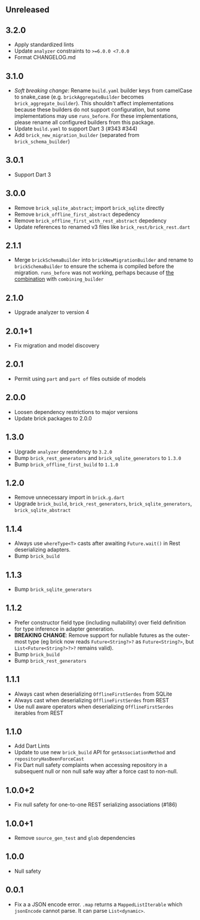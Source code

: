 ## Unreleased

## 3.2.0

- Apply standardized lints
- Update `analyzer` constraints to `>=6.0.0 <7.0.0`
- Format CHANGELOG.md

## 3.1.0

- _Soft breaking change_: Rename `build.yaml` builder keys from camelCase to snake_case (e.g. `brickAggregateBuilder` becomes `brick_aggregate_builder`). This shouldn't affect implementations because these builders do not support configuration, but some implementations may use `runs_before`. For these implementations, please rename all configured builders from this package.
- Update `build.yaml` to support Dart 3 (#343 #344)
- Add `brick_new_migration_builder` (separated from `brick_schema_builder`)

## 3.0.1

- Support Dart 3

## 3.0.0

- Remove `brick_sqlite_abstract`; import `brick_sqlite` directly
- Remove `brick_offline_first_abstract` depedency
- Remove `brick_offline_first_with_rest_abstract` depedency
- Update references to renamed v3 files like `brick_rest/brick_rest.dart`

## 2.1.1

- Merge `brickSchemaBuilder` into `brickNewMigrationBuilder` and rename to `brickSchemaBuilder` to ensure the schema is compiled before the migration. `runs_before` was not working, perhaps because of [the combination](https://github.com/dart-lang/build/blob/85900b19ee186d133b41e957fd60836282b45d7c/docs/builder_author_faq.md#why-cant-my-builder-resolve-code-output-by-another-builder) with `combining_builder`

## 2.1.0

- Upgrade analyzer to version 4

## 2.0.1+1

- Fix migration and model discovery

## 2.0.1

- Permit using `part` and `part of` files outside of models

## 2.0.0

- Loosen dependency restrictions to major versions
- Update brick packages to 2.0.0

## 1.3.0

- Upgrade `analyzer` dependency to `3.2.0`
- Bump `brick_rest_generators` and `brick_sqlite_generators` to `1.3.0`
- Bump `brick_offline_first_build` to `1.1.0`

## 1.2.0

- Remove unnecessary import in `brick.g.dart`
- Upgrade `brick_build`, `brick_rest_generators`, `brick_sqlite_generators`, `brick_sqlite_abstract`

## 1.1.4

- Always use `whereType<T>` casts after awaiting `Future.wait()` in Rest deserializing adapters.
- Bump `brick_build`

## 1.1.3

- Bump `brick_sqlite_generators`

## 1.1.2

- Prefer constructor field type (including nullability) over field definition for type inference in adapter generation.
- **BREAKING CHANGE**: Remove support for nullable futures as the outer-most type (eg brick now reads `Future<String?>?` as `Future<String?>`, but `List<Future<String?>?>?` remains valid).
- Bump `brick_build`
- Bump `brick_rest_generators`

## 1.1.1

- Always cast when deserializing `OfflineFirstSerdes` from SQLite
- Always cast when deserializing `OfflineFirstSerdes` from REST
- Use null aware operators when deserializing `OfflineFirstSerdes` iterables from REST

## 1.1.0

- Add Dart Lints
- Update to use new `brick_build` API for `getAssociationMethod` and `repositoryHasBeenForceCast`
- Fix Dart null safety complaints when accessing repository in a subsequent null or non null safe way after a force cast to non-null.

## 1.0.0+2

- Fix null safety for one-to-one REST serializing associations (#186)

## 1.0.0+1

- Remove `source_gen_test` and `glob` dependencies

## 1.0.0

- Null safety

## 0.0.1

- Fix a a JSON encode error. `.map` returns a `MappedListIterable` which `jsonEncode` cannot parse. It can parse `List<dynamic>`.
